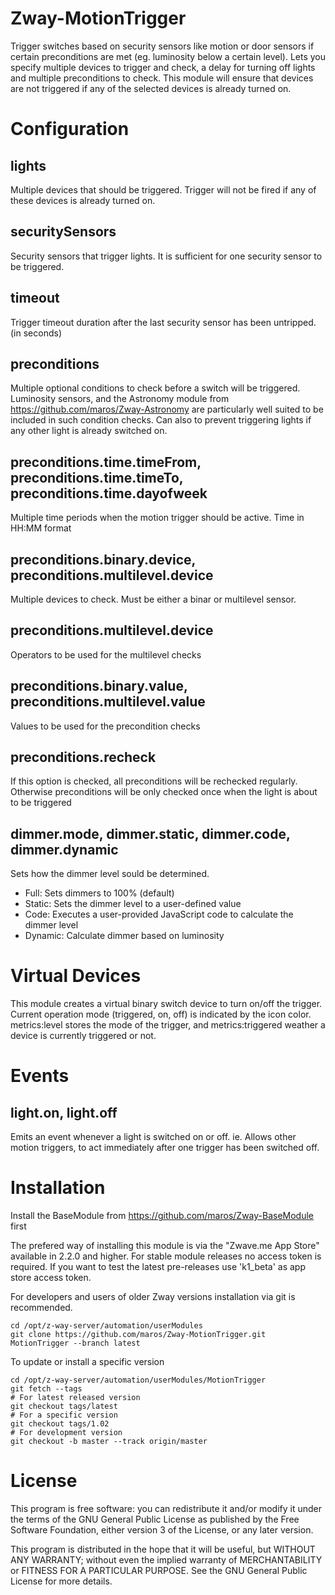 # Zway-MotionTrigger

Trigger switches based on security sensors like motion or door sensors if 
certain preconditions are met (eg. luminosity below a certain level). Lets you 
specify  multiple devices to trigger and check, a delay for turning off lights 
and multiple preconditions to check. This module will ensure that devices are 
not triggered if any of the selected devices is already turned on.

# Configuration

## lights

Multiple devices that should be triggered. Trigger will not be fired if any 
of these devices is already turned on.

## securitySensors

Security sensors that trigger lights. It is sufficient for one security 
sensor to be triggered.

## timeout

Trigger timeout duration after the last security sensor has been untripped.
(in seconds)

## preconditions

Multiple optional conditions to check before a switch will be triggered. 
Luminosity sensors, and the Astronomy module from 
https://github.com/maros/Zway-Astronomy are particularly well suited to 
be included in such condition checks. Can also to prevent triggering lights
if any other light is already switched on.

## preconditions.time.timeFrom, preconditions.time.timeTo, preconditions.time.dayofweek

Multiple time periods when the motion trigger should be active. 
Time in HH:MM format

## preconditions.binary.device, preconditions.multilevel.device

Multiple devices to check. Must be either a binar or multilevel sensor.

## preconditions.multilevel.device

Operators to be used for the multilevel checks

## preconditions.binary.value, preconditions.multilevel.value

Values to be used for the precondition checks

## preconditions.recheck

If this option is checked, all preconditions will be rechecked regularly.
Otherwise preconditions will be only checked once when the light is about
to be triggered

## dimmer.mode, dimmer.static, dimmer.code, dimmer.dynamic

Sets how the dimmer level sould be determined. 

* Full: Sets dimmers to 100% (default)
* Static: Sets the dimmer level to a user-defined value
* Code: Executes a user-provided JavaScript code to calculate the dimmer level
* Dynamic: Calculate dimmer based on luminosity

# Virtual Devices

This module creates a virtual binary switch device to turn on/off the trigger.
Current operation mode (triggered, on, off) is indicated by the icon color.
metrics:level stores the mode of the trigger, and metrics:triggered weather
a device is currently triggered or not.

# Events


## light.on, light.off

Emits an event whenever a light is switched on or off. ie. Allows other 
motion triggers, to act immediately after one trigger has been switched
off.

# Installation

Install the BaseModule from https://github.com/maros/Zway-BaseModule first

The prefered way of installing this module is via the "Zwave.me App Store"
available in 2.2.0 and higher. For stable module releases no access token is 
required. If you want to test the latest pre-releases use 'k1_beta' as 
app store access token.

For developers and users of older Zway versions installation via git is 
recommended.

```shell
cd /opt/z-way-server/automation/userModules
git clone https://github.com/maros/Zway-MotionTrigger.git MotionTrigger --branch latest
```

To update or install a specific version
```shell
cd /opt/z-way-server/automation/userModules/MotionTrigger
git fetch --tags
# For latest released version
git checkout tags/latest
# For a specific version
git checkout tags/1.02
# For development version
git checkout -b master --track origin/master
```

# License

This program is free software: you can redistribute it and/or modify
it under the terms of the GNU General Public License as published by
the Free Software Foundation, either version 3 of the License, or any 
later version.

This program is distributed in the hope that it will be useful,
but WITHOUT ANY WARRANTY; without even the implied warranty of
MERCHANTABILITY or FITNESS FOR A PARTICULAR PURPOSE. See the
GNU General Public License for more details.
